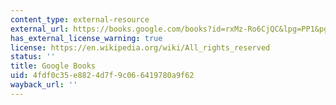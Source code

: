 ```yaml
---
content_type: external-resource
external_url: https://books.google.com/books?id=rxMz-Ro6CjQC&lpg=PP1&pg=PP1#v=onepage&q&f=false
has_external_license_warning: true
license: https://en.wikipedia.org/wiki/All_rights_reserved
status: ''
title: Google Books
uid: 4fdf0c35-e882-4d7f-9c06-6419780a9f62
wayback_url: ''
---
```

